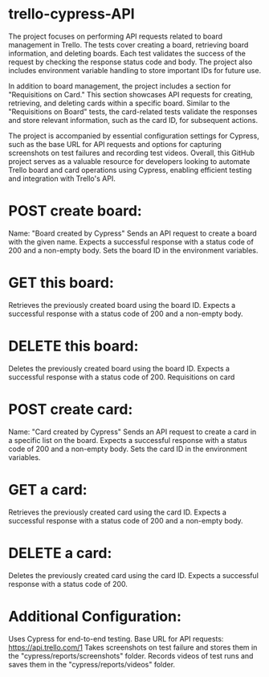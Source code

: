 # trello-cypress-API

The project focuses on performing API requests related to board management in Trello. The tests cover creating a board, retrieving board information, and deleting boards. Each test validates the success of the request by checking the response status code and body. The project also includes environment variable handling to store important IDs for future use.

In addition to board management, the project includes a section for "Requisitions on Card." This section showcases API requests for creating, retrieving, and deleting cards within a specific board. Similar to the "Requisitions on Board" tests, the card-related tests validate the responses and store relevant information, such as the card ID, for subsequent actions.

The project is accompanied by essential configuration settings for Cypress, such as the base URL for API requests and options for capturing screenshots on test failures and recording test videos. Overall, this GitHub project serves as a valuable resource for developers looking to automate Trello board and card operations using Cypress, enabling efficient testing and integration with Trello's API.

# POST create board:

Name: "Board created by Cypress"
Sends an API request to create a board with the given name.
Expects a successful response with a status code of 200 and a non-empty body.
Sets the board ID in the environment variables.

# GET this board:

Retrieves the previously created board using the board ID.
Expects a successful response with a status code of 200 and a non-empty body.

# DELETE this board:

Deletes the previously created board using the board ID.
Expects a successful response with a status code of 200.
Requisitions on card

# POST create card:

Name: "Card created by Cypress"
Sends an API request to create a card in a specific list on the board.
Expects a successful response with a status code of 200 and a non-empty body.
Sets the card ID in the environment variables.

# GET a card:

Retrieves the previously created card using the card ID.
Expects a successful response with a status code of 200 and a non-empty body.

# DELETE a card:

Deletes the previously created card using the card ID.
Expects a successful response with a status code of 200.

# Additional Configuration:

Uses Cypress for end-to-end testing.
Base URL for API requests: https://api.trello.com/1
Takes screenshots on test failure and stores them in the "cypress/reports/screenshots" folder.
Records videos of test runs and saves them in the "cypress/reports/videos" folder.


